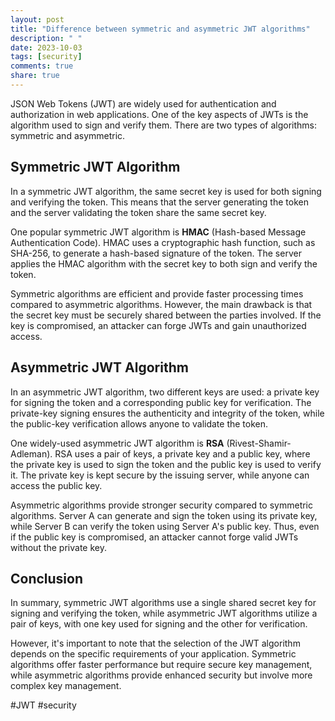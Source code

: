 ```yaml
---
layout: post
title: "Difference between symmetric and asymmetric JWT algorithms"
description: " "
date: 2023-10-03
tags: [security]
comments: true
share: true
---
```


JSON Web Tokens (JWT) are widely used for authentication and authorization in web applications. One of the key aspects of JWTs is the algorithm used to sign and verify them. There are two types of algorithms: symmetric and asymmetric.

## Symmetric JWT Algorithm

In a symmetric JWT algorithm, the same secret key is used for both signing and verifying the token. This means that the server generating the token and the server validating the token share the same secret key. 

One popular symmetric JWT algorithm is **HMAC** (Hash-based Message Authentication Code). HMAC uses a cryptographic hash function, such as SHA-256, to generate a hash-based signature of the token. The server applies the HMAC algorithm with the secret key to both sign and verify the token. 

Symmetric algorithms are efficient and provide faster processing times compared to asymmetric algorithms. However, the main drawback is that the secret key must be securely shared between the parties involved. If the key is compromised, an attacker can forge JWTs and gain unauthorized access.

## Asymmetric JWT Algorithm

In an asymmetric JWT algorithm, two different keys are used: a private key for signing the token and a corresponding public key for verification. The private-key signing ensures the authenticity and integrity of the token, while the public-key verification allows anyone to validate the token.

One widely-used asymmetric JWT algorithm is **RSA** (Rivest-Shamir-Adleman). RSA uses a pair of keys, a private key and a public key, where the private key is used to sign the token and the public key is used to verify it. The private key is kept secure by the issuing server, while anyone can access the public key.

Asymmetric algorithms provide stronger security compared to symmetric algorithms. Server A can generate and sign the token using its private key, while Server B can verify the token using Server A's public key. Thus, even if the public key is compromised, an attacker cannot forge valid JWTs without the private key.

## Conclusion

In summary, symmetric JWT algorithms use a single shared secret key for signing and verifying the token, while asymmetric JWT algorithms utilize a pair of keys, with one key used for signing and the other for verification. 

However, it's important to note that the selection of the JWT algorithm depends on the specific requirements of your application. Symmetric algorithms offer faster performance but require secure key management, while asymmetric algorithms provide enhanced security but involve more complex key management.

#JWT #security